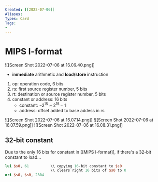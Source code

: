 ```yaml
---
Created: [[2022-07-06]]
Aliases: 
Types: Card
Tags: 
- 
---
```

# MIPS I-format
![[Screen Shot 2022-07-06 at 16.06.40.png]]
- **immediate** arithmetic and **load/store** instruction
1. op: operation code, 6 bits
2. rs: first source register number, 5 bits
3. rt: destination or source register number, 5 bits
4. constant or address: 16 bits
   - constant: $-2^{15}$ ~ $2^{15}-1$
   - address: offset added to base addess in rs

![[Screen Shot 2022-07-06 at 16.07.14.png]]
![[Screen Shot 2022-07-06 at 16.07.59.png]]
![[Screen Shot 2022-07-06 at 16.08.31.png]]
## 32-bit constant
Due to the only 16 bits for constant in [[MIPS I-format]], if there's a 32-bit constant to load...
```MIPS
lui $s0, 61          \\ copying 16-bit constant to $s0
                     \\ clears right 16 bits of $s0 to 0
ori $s0, $s0, 2304   
```